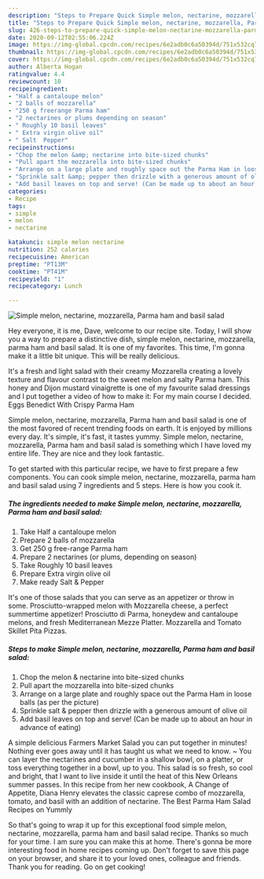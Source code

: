 ```yaml
---
description: "Steps to Prepare Quick Simple melon, nectarine, mozzarella, Parma ham and basil salad"
title: "Steps to Prepare Quick Simple melon, nectarine, mozzarella, Parma ham and basil salad"
slug: 426-steps-to-prepare-quick-simple-melon-nectarine-mozzarella-parma-ham-and-basil-salad
date: 2020-09-12T02:55:06.224Z
image: https://img-global.cpcdn.com/recipes/6e2adb0c6a50394d/751x532cq70/simple-melon-nectarine-mozzarella-parma-ham-and-basil-salad-recipe-main-photo.jpg
thumbnail: https://img-global.cpcdn.com/recipes/6e2adb0c6a50394d/751x532cq70/simple-melon-nectarine-mozzarella-parma-ham-and-basil-salad-recipe-main-photo.jpg
cover: https://img-global.cpcdn.com/recipes/6e2adb0c6a50394d/751x532cq70/simple-melon-nectarine-mozzarella-parma-ham-and-basil-salad-recipe-main-photo.jpg
author: Alberta Hogan
ratingvalue: 4.4
reviewcount: 10
recipeingredient:
- "Half a cantaloupe melon"
- "2 balls of mozzarella"
- "250 g freerange Parma ham"
- "2 nectarines or plums depending on season"
- " Roughly 10 basil leaves"
- " Extra virgin olive oil"
- " Salt  Pepper"
recipeinstructions:
- "Chop the melon &amp; nectarine into bite-sized chunks"
- "Pull apart the mozzarella into bite-sized chunks"
- "Arrange on a large plate and roughly space out the Parma Ham in loose balls (as per the picture)"
- "Sprinkle salt &amp; pepper then drizzle with a generous amount of olive oil"
- "Add basil leaves on top and serve! (Can be made up to about an hour in advance of eating)"
categories:
- Recipe
tags:
- simple
- melon
- nectarine

katakunci: simple melon nectarine 
nutrition: 252 calories
recipecuisine: American
preptime: "PT13M"
cooktime: "PT41M"
recipeyield: "1"
recipecategory: Lunch

---
```



![Simple melon, nectarine, mozzarella, Parma ham and basil salad](https://img-global.cpcdn.com/recipes/6e2adb0c6a50394d/751x532cq70/simple-melon-nectarine-mozzarella-parma-ham-and-basil-salad-recipe-main-photo.jpg)

Hey everyone, it is me, Dave, welcome to our recipe site. Today, I will show you a way to prepare a distinctive dish, simple melon, nectarine, mozzarella, parma ham and basil salad. It is one of my favorites. This time, I'm gonna make it a little bit unique. This will be really delicious.

It&#39;s a fresh and light salad with their creamy Mozzarella creating a lovely texture and flavour contrast to the sweet melon and salty Parma ham. This honey and Dijon mustard vinaigrette is one of my favourite salad dressings and I put together a video of how to make it: For my main course I decided. Eggs Benedict With Crispy Parma Ham

Simple melon, nectarine, mozzarella, Parma ham and basil salad is one of the most favored of recent trending foods on earth. It is enjoyed by millions every day. It's simple, it's fast, it tastes yummy. Simple melon, nectarine, mozzarella, Parma ham and basil salad is something which I have loved my entire life. They are nice and they look fantastic.


To get started with this particular recipe, we have to first prepare a few components. You can cook simple melon, nectarine, mozzarella, parma ham and basil salad using 7 ingredients and 5 steps. Here is how you cook it.

<!--inarticleads1-->

##### The ingredients needed to make Simple melon, nectarine, mozzarella, Parma ham and basil salad:

1. Take Half a cantaloupe melon
1. Prepare 2 balls of mozzarella
1. Get 250 g free-range Parma ham
1. Prepare 2 nectarines (or plums, depending on season)
1. Take  Roughly 10 basil leaves
1. Prepare  Extra virgin olive oil
1. Make ready  Salt &amp; Pepper


It&#39;s one of those salads that you can serve as an appetizer or throw in some. Prosciutto-wrapped melon with Mozzarella cheese, a perfect summertime appetizer! Prosciutto di Parma, honeydew and cantaloupe melons, and fresh Mediterranean Mezze Platter. Mozzarella and Tomato Skillet Pita Pizzas. 

<!--inarticleads2-->

##### Steps to make Simple melon, nectarine, mozzarella, Parma ham and basil salad:

1. Chop the melon &amp; nectarine into bite-sized chunks
1. Pull apart the mozzarella into bite-sized chunks
1. Arrange on a large plate and roughly space out the Parma Ham in loose balls (as per the picture)
1. Sprinkle salt &amp; pepper then drizzle with a generous amount of olive oil
1. Add basil leaves on top and serve! (Can be made up to about an hour in advance of eating)


A simple delicious Farmers Market Salad you can put together in minutes! Nothing ever goes away until it has taught us what we need to know. ~ You can layer the nectarines and cucumber in a shallow bowl, on a platter, or toss everything together in a bowl, up to you. This salad is so fresh, so cool and bright, that I want to live inside it until the heat of this New Orleans summer passes. In this recipe from her new cookbook, A Change of Appetite, Diana Henry elevates the classic caprese combo of mozzarella, tomato, and basil with an addition of nectarine. The Best Parma Ham Salad Recipes on Yummly 

So that's going to wrap it up for this exceptional food simple melon, nectarine, mozzarella, parma ham and basil salad recipe. Thanks so much for your time. I am sure you can make this at home. There's gonna be more interesting food in home recipes coming up. Don't forget to save this page on your browser, and share it to your loved ones, colleague and friends. Thank you for reading. Go on get cooking!
